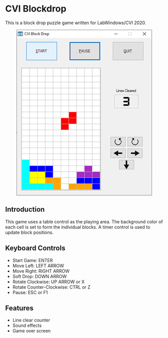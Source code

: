 # CVI Blockdrop
This is a block drop puzzle game written for LabWindows/CVI 2020.

<p align="center">
<img src="reference_diagrams/cvi_blockdrop.png" alt="CVI Blockdrop Screenshot"/>
</p>


## Introduction
This game uses a table control as the playing area. The background color of each cell is set to form the individual blocks. 
A timer control is used to update block positions.


## Keyboard Controls
- Start Game: ENTER
- Move Left: LEFT ARROW
- Move Right: RIGHT ARROW
- Soft Drop: DOWN ARROW
- Rotate Clockwise: UP ARROW or X
- Rotate Counter-Clockwise: CTRL or Z
- Pause: ESC or F1


## Features
- Line clear counter
- Sound effects
- Game over screen



